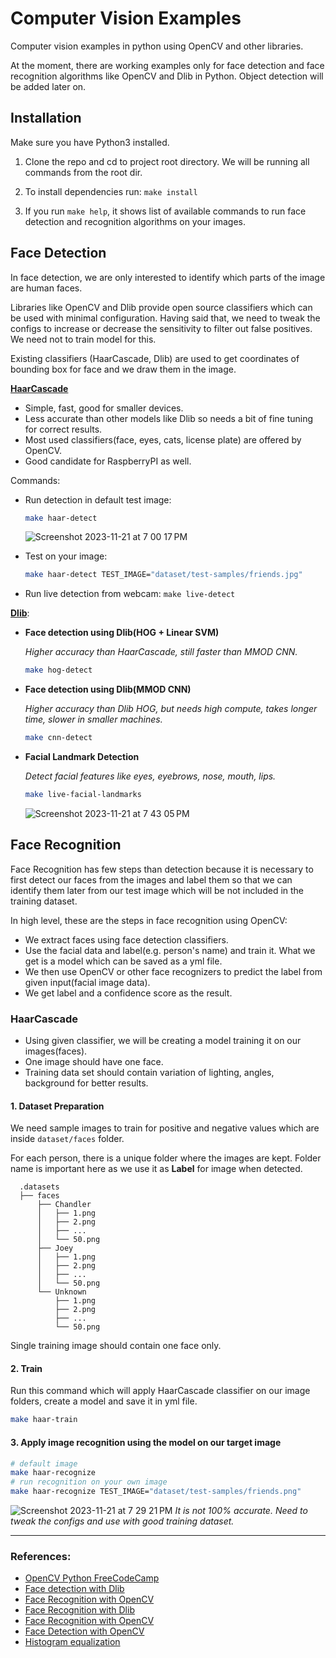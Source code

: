 # Computer Vision Examples
Computer vision examples in python using OpenCV and other libraries.

At the moment, there are working examples only for face detection and face recognition algorithms like OpenCV and Dlib in Python. Object detection will be added later on.

## Installation
Make sure you have Python3 installed.
1. Clone the repo and cd to project root directory. We will be running all commands from the root dir.

2. To install dependencies run: `make install`

3. If you run `make help`, it shows list of available commands to run face detection and recognition algorithms on your images.

## Face Detection

In face detection, we are only interested to identify which parts of the image are human faces.

Libraries like OpenCV and Dlib provide open source classifiers which can be used with minimal configuration. Having said that, we need to tweak the configs to increase or decrease the sensitivity to filter out false positives.
We need not to train model for this.

Existing classifiers (HaarCascade, Dlib) are used to get coordinates of bounding box for face and we draw them in the image.

**[HaarCascade](https://docs.opencv.org/4.x/db/d28/tutorial_cascade_classifier.html)**
- Simple, fast, good for smaller devices.
- Less accurate than other models like Dlib so needs a bit of fine tuning for correct results.
- Most used classifiers(face, eyes, cats, license plate) are offered by OpenCV.
- Good candidate for RaspberryPI as well.

Commands:
- Run detection in default test image:

  ```bash
  make haar-detect
  ``````

  ![Screenshot 2023-11-21 at 7 00 17 PM](https://github.com/nirdosh17/computer-vision-examples/assets/5920689/b60cba38-ce6b-4f8f-8d6b-098d031566db)

- Test on your image:
  ```bash
  make haar-detect TEST_IMAGE="dataset/test-samples/friends.jpg"
  ```

- Run live detection from webcam: `make live-detect`

**[Dlib](http://dlib.net)**:


- **Face detection using Dlib(HOG + Linear SVM)**

  _Higher accuracy than HaarCascade, still faster than MMOD CNN._
  ```bash
  make hog-detect
  ```


- **Face detection using Dlib(MMOD CNN)**

  _Higher accuracy than Dlib HOG, but needs high compute, takes longer time, slower in smaller machines._
  ```bash
  make cnn-detect
  ```

- **Facial Landmark Detection**

  _Detect facial features like eyes, eyebrows, nose, mouth, lips._
  ```bash
  make live-facial-landmarks
  ```

  ![Screenshot 2023-11-21 at 7 43 05 PM](https://github.com/nirdosh17/computer-vision-examples/assets/5920689/d5c3b285-8d7a-41ef-92e8-c4275516a58e)


## Face Recognition

Face Recognition has few steps than detection because it is necessary to first detect our faces from the images and label them so that we can identify them later from our test image which will be not included in the training dataset.

In high level, these are the steps in face recognition using OpenCV:
- We extract faces using face detection classifiers.
- Use the facial data and label(e.g. person's name) and train it. What we get is a model which can be saved as a yml file.
- We then use OpenCV or other face recognizers to predict the label from given input(facial image data).
- We get label and a confidence score as the result.

### HaarCascade

- Using given classifier, we will be creating a model training it on our images(faces).
- One image should have one face.
- Training data set should contain variation of lighting, angles, background for better results.

#### 1. Dataset Preparation

We need sample images to train for positive and negative values which are inside `dataset/faces` folder.

  For each person, there is a unique folder where the images are kept. Folder name is important here as we use it as **Label** for image when detected.
  ```
    .datasets
    ├── faces
        ├── Chandler
        │   ├── 1.png
        │   ├── 2.png
        │   ├── ...
        │   └── 50.png
        ├── Joey
        │   ├── 1.png
        │   ├── 2.png
        │   ├── ...
        │   └── 50.png
        └── Unknown
            ├── 1.png
            ├── 2.png
            ├── ...
            └── 50.png

  ```
  Single training image should contain one face only.

#### 2. Train
Run this command which will apply HaarCascade classifier on our image folders, create a model and save it in yml file.

```bash
make haar-train
```

#### 3. Apply image recognition using the model on our target image

```bash
# default image
make haar-recognize
# run recognition on your own image
make haar-recognize TEST_IMAGE="dataset/test-samples/friends.png"
```

![Screenshot 2023-11-21 at 7 29 21 PM](https://github.com/nirdosh17/computer-vision-examples/assets/5920689/92e3b17c-a417-42cc-8482-35894693ecf9)
_It is not 100% accurate. Need to tweak the configs and use with good training dataset._

---
### References:
- [OpenCV Python FreeCodeCamp](https://www.youtube.com/watch?v=oXlwWbU8l2o)
- [Face detection with Dlib](https://pyimagesearch.com/2021/04/19/face-detection-with-dlib-hog-and-cnn/)
- [Face Recognition with OpenCV](https://pyimagesearch.com/2018/06/18/face-recognition-with-opencv-python-and-deep-learning/)
- [Face Recognition with Dlib](https://dontrepeatyourself.org/post/face-recognition-with-python-dlib-and-deep-learning/)
- [Face Recognition with OpenCV](https://pyimagesearch.com/2018/09/24/opencv-face-recognition/)
- [Face Detection with OpenCV](https://www.datacamp.com/tutorial/face-detection-python-opencv)
- [Histogram equalization](https://docs.opencv.org/4.x/d5/daf/tutorial_py_histogram_equalization.html)
